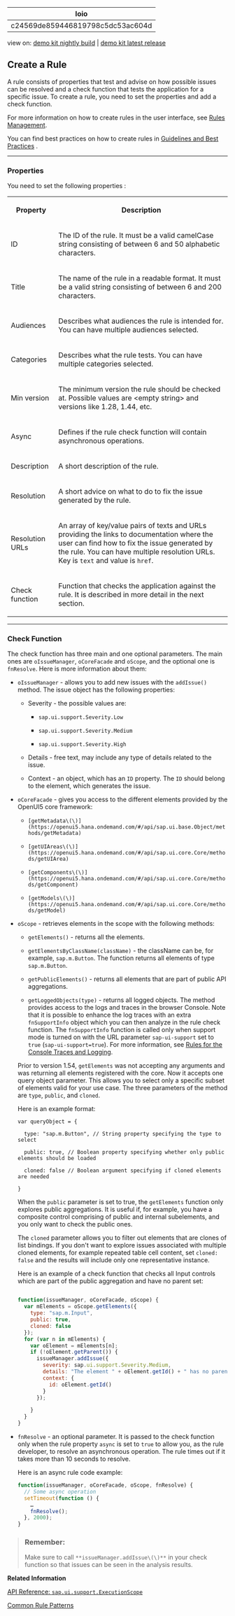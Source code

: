 <!-- loioc24569de859446819798c5dc53ac604d -->

| loio |
| -----|
| c24569de859446819798c5dc53ac604d |

<div id="loio">

view on: [demo kit nightly build](https://openui5nightly.hana.ondemand.com/#/topic/c24569de859446819798c5dc53ac604d) | [demo kit latest release](https://openui5.hana.ondemand.com/#/topic/c24569de859446819798c5dc53ac604d)</div>

## Create a Rule

A rule consists of properties that test and advise on how possible issues can be resolved and a check function that tests the application for a specific issue. To create a rule, you need to set the properties and add a check function.

For more information on how to create rules in the user interface, see [Rules Management](Rules_Management_3fc864a.md).

You can find best practices on how to create rules in [Guidelines and Best Practices](Guidelines_and_Best_Practices_eaeea19.md) .

***

<a name="loioc24569de859446819798c5dc53ac604d__section_uss_5gd_21b"/>

### Properties

You need to set the following properties :


<table>
<tr>
<th>

Property



</th>
<th>

Description



</th>
</tr>
<tr>
<td>

ID



</td>
<td>

The ID of the rule. It must be a valid camelCase string consisting of between 6 and 50 alphabetic characters.



</td>
</tr>
<tr>
<td>

Title



</td>
<td>

The name of the rule in a readable format. It must be a valid string consisting of between 6 and 200 characters.



</td>
</tr>
<tr>
<td>

Audiences



</td>
<td>

Describes what audiences the rule is intended for. You can have multiple audiences selected.



</td>
</tr>
<tr>
<td>

Categories



</td>
<td>

Describes what the rule tests. You can have multiple categories selected.



</td>
</tr>
<tr>
<td>

Min version



</td>
<td>

The minimum version the rule should be checked at. Possible values are <empty string\> and versions like 1.28, 1.44, etc.



</td>
</tr>
<tr>
<td>

Async



</td>
<td>

Defines if the rule check function will contain asynchronous operations.



</td>
</tr>
<tr>
<td>

Description



</td>
<td>

A short description of the rule.



</td>
</tr>
<tr>
<td>

Resolution



</td>
<td>

A short advice on what to do to fix the issue generated by the rule.



</td>
</tr>
<tr>
<td>

Resolution URLs



</td>
<td>

An array of key/value pairs of texts and URLs providing the links to documentation where the user can find how to fix the issue generated by the rule. You can have multiple resolution URLs. Key is `text` and value is `href`.



</td>
</tr>
<tr>
<td>

Check function



</td>
<td>

Function that checks the application against the rule. It is described in more detail in the next section.



</td>
</tr>
</table>

***

<a name="loioc24569de859446819798c5dc53ac604d__section_bmv_fhd_21b"/>

### Check Function

The check function has three main and one optional parameters. The main ones are `oIssueManager`, `oCoreFacade` and `oScope`, and the optional one is `fnResolve`. Here is more information about them:

-   `oIssueManager` - allows you to add new issues with the `addIssue()` method. The issue object has the following properties:

    -   Severity - the possible values are:

        -   `sap.ui.support.Severity.Low`

        -   `sap.ui.support.Severity.Medium`

        -   `sap.ui.support.Severity.High`

    -   Details - free text, may include any type of details related to the issue.

    -   Context - an object, which has an `ID` property. The `ID` should belong to the element, which generates the issue.

-   `oCoreFacade` - gives you access to the different elements provided by the OpenUI5 core framework:

    -   `[getMetadata\(\)](https://openui5.hana.ondemand.com/#/api/sap.ui.base.Object/methods/getMetadata)`

    -   `[getUIAreas\(\)](https://openui5.hana.ondemand.com/#/api/sap.ui.core.Core/methods/getUIArea)`

    -   `[getComponents\(\)](https://openui5.hana.ondemand.com/#/api/sap.ui.core.Core/methods/getComponent)`

    -   `[getModels\(\)](https://openui5.hana.ondemand.com/#/api/sap.ui.core.Core/methods/getModel)`

-   `oScope` - retrieves elements in the scope with the following methods:

    -   `getElements()` - returns all the elements.

    -   `getElementsByClassName(className)` - the className can be, for example, `sap.m.Button`. The function returns all elements of type `sap.m.Button`.

    -   `getPublicElements()` - returns all elements that are part of public API aggregations.

    -   `getLoggedObjects(type)` - returns all logged objects. The method provides access to the logs and traces in the browser Console. Note that it is possible to enhance the log traces with an extra `fnSupportInfo` object which you can then analyze in the rule check function. The `fnSupportInfo` function is called only when support mode is turned on with the URL parameter `sap-ui-support` set to `true` \(`sap-ui-support=true`\). For more information, see [Rules for the Console Traces and Logging](Common_Rule_Patterns_3fc1412.md#loio3fc141206cee4ab2aa514b569ed423c0__section_Rules_for_the_Console_Traces_and_Logging).

    Prior to version 1.54, `getElements` was not accepting any arguments and was returning all elements registered with the core. Now it accepts one query object parameter. This allows you to select only a specific subset of elements valid for your use case. The three parameters of the method are `type`, `public`, and `cloned`.

    Here is an example format:

    ```
    var queryObject = {
    
      type: "sap.m.Button", // String property specifying the type to select
    
      public: true, // Boolean property specifying whether only public elements should be loaded
    
      cloned: false // Boolean argument specifying if cloned elements are needed
    
    }
    ```

    When the `public` parameter is set to true, the `getElements` function only explores public aggregations. It is useful if, for example, you have a composite control comprising of public and internal subelements, and you only want to check the public ones.

    The `cloned` parameter allows you to filter out elements that are clones of list bindings. If you don't want to explore issues associated with multiple cloned elements, for example repeated table cell content, set `cloned: false` and the results will include only one representative instance.

    Here is an example of a check function that checks all Input controls which are part of the public aggregation and have no parent set:

    ``` js
    
    function(issueManager, oCoreFacade, oScope) {
      var mElements = oScope.getElements({
        type: "sap.m.Input",
        public: true,
        cloned: false
      });
      for (var n in mElements) {
        var oElement = mElements[n];
        if (!oElement.getParent()) {
          issueManager.addIssue({
            severity: sap.ui.support.Severity.Medium,
            details: "The element " + oElement.getId() + " has no parent.",
            context: {
              id: oElement.getId()
            }
          });
    
        }
      }
    }
    
    ```

-   `fnResolve` - an optional parameter. It is passed to the check function only when the rule property `async` is set to `true` to allow you, as the rule developer, to resolve an asynchronous operation. The rule times out if it takes more than 10 seconds to resolve.

    Here is an async rule code example:

    ``` js
    function(issueManager, oCoreFacade, oScope, fnResolve) {
      // Some async operation
      setTimeout(function () {
        …
        fnResolve();
      }, 2000);
    }
    
    ```


> ### Remember:  
> Make sure to call `**issueManager.addIssue\(\)**` in your check function so that issues can be seen in the analysis results.

**Related Information**  


[API Reference: `sap.ui.support.ExecutionScope`](https://openui5.hana.ondemand.com/#docs/api/symbols/sap.ui.support.ExecutionScope.html)

[Common Rule Patterns](Common_Rule_Patterns_3fc1412.md "The Support Assistant checks verify different aspects of your web application - from the view/elements structure and control properties to the dynamic, data and event-driven interactions. You can traverse the DOM tree, look at error logs during startup or check the CSS.")

